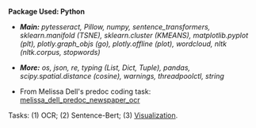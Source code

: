 **Package Used: Python**
- ***Main:** pytesseract, Pillow, numpy, sentence_transformers, sklearn.manifold (TSNE), sklearn.cluster (KMEANS), matplotlib.pyplot (plt), plotly.graph_objs (go), plotly.offline (plot), wordcloud, nltk (nltk.corpus, stopwords)*
- ***More:** os, json, re, typing (List, Dict, Tuple), pandas, scipy.spatial.distance (cosine), warnings, threadpoolctl, string*

- From Melissa Dell's predoc coding task: [melissa_dell_predoc_newspaper_ocr](https://github.com/jingwenshi-novae/Coding-Samples/blob/main/Deep-Learning/melissa_dell_predoc_newspaper_ocr.ipynb)

Tasks: (1) OCR; (2) Sentence-Bert; (3) [Visualization](https://github.com/jingwenshi-novae/Coding-Samples/blob/main/Deep-Learning/visualization_results_3D.html).
